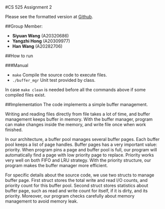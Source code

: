 #CS 525 Assignment 2

Please see the formatted version at [Github](https://github.com/MayLava/donkamaDB/tree/master/assign2).

##Group Member:
- **Siyuan Wang** (A20320686)
- **Yangzhi Hong** (A20309977)
- **Han Wang** (A20282706)

##How to run

###Manual
- `make` Compile the source code to execute files.
- `./buffer_mgr` Unit test provided by class.

In case `make clean` is needed before all the commands above if some compiled files exist.

##Implementation
The code implements a simple buffer management.

Writing and reading files directly from file takes a lot of time, and buffer management keeps buffer in memory. With the buffer manager, program can make changes inside the memory, and write file once when work finished.

In our architecture, a buffer pool manages several buffer pages. Each buffer pool keeps a list of page handles. Buffer pages has a very important value: priority. When program pins a page and buffer pool is full, our program will automatically find a page with low priority page to replace. Priority works very well on both FIFO and LRU strategy. With the priority structure, our program makes the buffer manager more efficient.

For specific details about the source code, we use two structs to manage buffer page. First struct stores the total write and read I/O counts, and priority count for this buffer pool. Second struct stores statistics about buffer page, such as read and write count for itself, if it is dirty, and its priority. Moreover, our program checks carefully about memory management to avoid memory leak.
